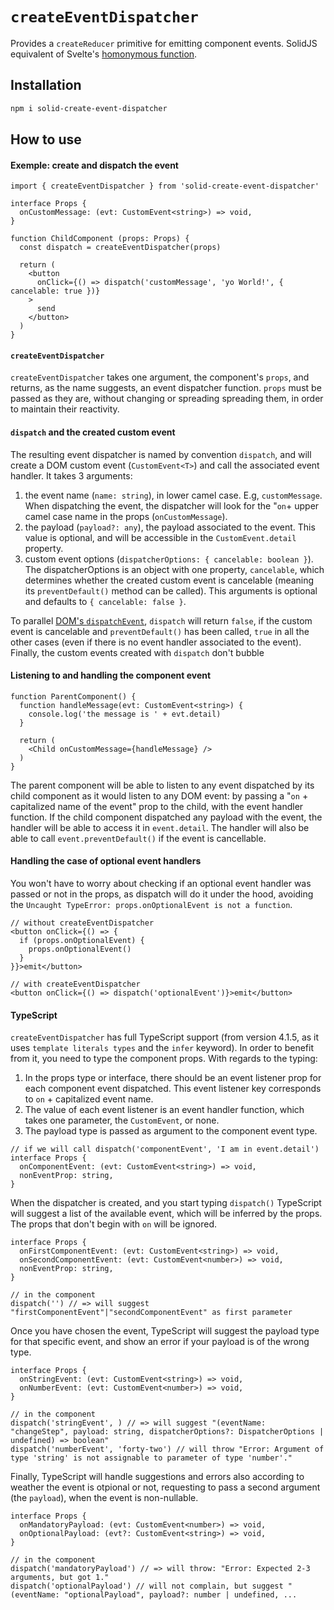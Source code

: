 # `createEventDispatcher`
Provides a `createReducer` primitive for emitting component events. 
SolidJS equivalent of Svelte's [homonymous function](svelte.dev/docs#run-time-svelte-createeventdispatcher).

## Installation
```bash
npm i solid-create-event-dispatcher
```

## How to use

#### Exemple: create and dispatch the event
```tsx
import { createEventDispatcher } from 'solid-create-event-dispatcher' 

interface Props {
  onCustomMessage: (evt: CustomEvent<string>) => void,
} 

function ChildComponent (props: Props) {
  const dispatch = createEventDispatcher(props)

  return (
    <button 
      onClick={() => dispatch('customMessage', 'yo World!', { cancelable: true })}
    >
      send
    </button>
  )
} 
```
#### `createEventDispatcher`
`createEventDispatcher` takes one argument, the component's `props`, and returns, as the name suggests, an event dispatcher function. `props` must be passed as they are, without changing or spreading spreading them, in order to maintain their reactivity.

#### `dispatch` and the created custom event

The resulting event dispatcher is named by convention `dispatch`, and will create a DOM custom event (`CustomEvent<T>`) and call the associated event handler. It takes 3 arguments:
1. the event name (`name: string`), in lower camel case. E.g, `customMessage`. When dispatching the event, the dispatcher will look for the "`on`+ upper camel case name in the props (`onCustomMessage`).
2. the payload (`payload?: any`), the payload associated to the event. This value is optional, and will be accessible in the `CustomEvent.detail` property. 
3. custom event options (`dispatcherOptions: { cancelable: boolean }`). The dispatcherOptions is an object with one property, `cancelable`, which determines whether the created custom event is cancelable (meaning its `preventDefault()` method can be called). This arguments is optional and defaults to `{ cancelable: false }`.

To parallel [DOM's `dispatchEvent`](https://developer.mozilla.org/en-US/docs/Web/API/EventTarget/dispatchEvent), `dispatch` will return `false`, if the custom event is cancelable and `preventDefault()` has been called, `true` in all the other cases (even if there is no event handler associated to the event).
Finally, the custom events created with `dispatch` don't bubble
#### Listening to and handling the component event
```tsx
function ParentComponent() {
  function handleMessage(evt: CustomEvent<string>) {
    console.log('the message is ' + evt.detail)
  }

  return (
    <Child onCustomMessage={handleMessage} />
  )
}
```
The parent component will be able to listen to any event dispatched by its child component as it would listen to any DOM event: by passing a "`on` + capitalized name of the event" prop to the child, with the event handler function. 
If the child component dispatched any payload with the event, the handler will be able to access it in `event.detail`. The handler will also be able to call `event.preventDefault()` if the event is cancellable.
#### Handling the case of optional event handlers
You won't have to worry about checking if an optional event handler was passed or not in the props, as dispatch will do it under the hood, avoiding the `Uncaught TypeError: props.onOptionalEvent is not a function`.
```tsx
// without createEventDispatcher
<button onClick={() => {
  if (props.onOptionalEvent) {
    props.onOptionalEvent()
  }
}}>emit</button>

// with createEventDispatcher
<button onClick={() => dispatch('optionalEvent')}>emit</button>
```
#### TypeScript

`createEventDispatcher` has full TypeScript support (from version 4.1.5, as it uses `template literals types` and the `infer` keyword). In order to benefit from it, you need to type the component props. 
With regards to the typing:
1. In the props type or interface, there should be an event listener prop for each component event dispatched. This event listener key corresponds to `on` + capitalized event name.
2. The value of each event listener is an event handler function, which takes one parameter, the `CustomEvent`, or none.
3. The payload type is passed as argument to the component event type.
```tsx
// if we will call dispatch('componentEvent', 'I am in event.detail')
interface Props {
  onComponentEvent: (evt: CustomEvent<string>) => void,
  nonEventProp: string,
}
```
When the dispatcher is created, and you start typing `dispatch()` TypeScript will suggest a list of the available event, which will be inferred by the props. The props that don't begin with `on` will be ignored.
```tsx
interface Props {
  onFirstComponentEvent: (evt: CustomEvent<string>) => void,
  onSecondComponentEvent: (evt: CustomEvent<number>) => void,
  nonEventProp: string,
}

// in the component
dispatch('') // => will suggest "firstComponentEvent"|"secondComponentEvent" as first parameter
```
Once you have chosen the event, TypeScript will suggest the payload type for that specific event, and show an error if your payload is of the wrong type. 
```tsx
interface Props {
  onStringEvent: (evt: CustomEvent<string>) => void,
  onNumberEvent: (evt: CustomEvent<number>) => void,
}

// in the component
dispatch('stringEvent', ) // => will suggest "(eventName: "changeStep", payload: string, dispatcherOptions?: DispatcherOptions | undefined) => boolean"
dispatch('numberEvent', 'forty-two') // will throw "Error: Argument of type 'string' is not assignable to parameter of type 'number'."
```
Finally, TypeScript will handle suggestions and errors also according to weather the event is otpional or not, requesting to pass a second argument (the `payload`), when the event is non-nullable.
```tsx
interface Props {
  onMandatoryPayload: (evt: CustomEvent<number>) => void,
  onOptionalPayload: (evt?: CustomEvent<string>) => void,
}

// in the component
dispatch('mandatoryPayload') // => will throw: "Error: Expected 2-3 arguments, but got 1."
dispatch('optionalPayload') // will not complain, but suggest "(eventName: "optionalPayload", payload?: number | undefined, ...
```
 